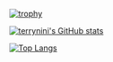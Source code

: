 [![trophy](https://github-profile-trophy.vercel.app/?username=terrynini&theme=onedark)](https://github.com/ryo-ma/github-profile-trophy)

[![terrynini's GitHub stats](https://github-readme-stats.vercel.app/api?username=terrynini&show_icons=true&theme=tokyonight)](https://github.com/anuraghazra/github-readme-stats)

[![Top Langs](https://github-readme-stats.vercel.app/api/top-langs/?username=terrynini&theme=tokyonight&exclude_repo=terrynini.github.io)](https://github.com/anuraghazra/github-readme-stats)
